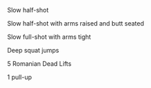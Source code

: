 Slow half-shot

Slow half-shot with arms raised and butt seated

Slow full-shot with arms tight

Deep squat jumps

5 Romanian Dead Lifts

1 pull-up
